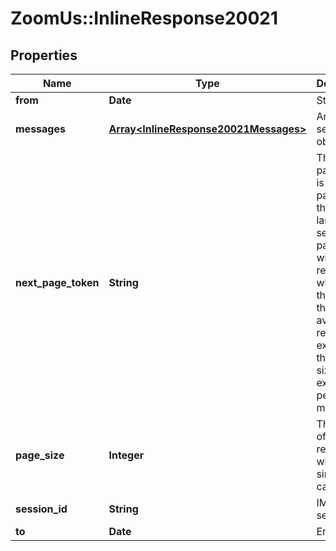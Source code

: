 # ZoomUs::InlineResponse20021

## Properties
Name | Type | Description | Notes
------------ | ------------- | ------------- | -------------
**from** | **Date** | Start date. | [optional] 
**messages** | [**Array&lt;InlineResponse20021Messages&gt;**](InlineResponse20021Messages.md) | Array of session objects. | [optional] 
**next_page_token** | **String** | The Next page token is used to paginate through large result sets. A next page token will be returned whenever the set of the available result list exceeds the page size. The expiration period is 15 minutes. | [optional] 
**page_size** | **Integer** | The amount of records returns within a single API call.  | [optional] 
**session_id** | **String** | IM chat session ID. | [optional] 
**to** | **Date** | End date. | [optional] 


